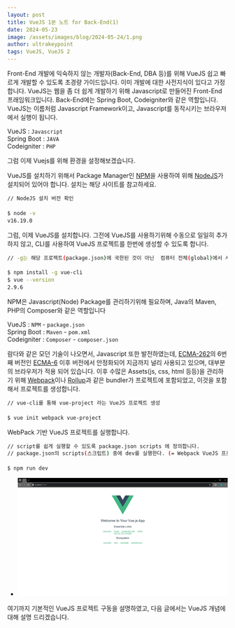 ```yaml
---
layout: post
title: VueJS 1분 노트 for Back-End(1)
date: 2024-05-23
image: /assets/images/blog/2024-05-24/1.png
author: ultrakeypoint
tags: VueJS, VueJS 2
---
```


Front-End 개발에 익숙하지 않는 개발자(Back-End, DBA 등)를 위해 VueJS 쉽고 빠르게 개발할 수 있도록 초경량 가이드입니다. 이미 개발에 대한 사전지식이 있다고 가정합니다. VueJS는 웹을 좀 더 쉽게 개발하기 위해 Javascript로 만들어진 Front-End 프래임워크입니다. Back-End에는 Spring Boot, Codeigniter와 같은 역할입니다. VueJS는 이름처럼 Javascript Framework이고, Javascript를 동작시키는 브라우저에서 실행이 됩니다.

VueJS : `Javascript`  
Spring Boot : `JAVA`  
Codeigniter : `PHP`

그럼 이제 Vuejs를 위해 환경을 설정해보겠습니다.

VueJS를 설치하기 위해서 Package Manager인 [NPM]을 사용하여 위해 [NodeJS]가 설치되어 있어야 합니다. 설치는 해당 사이트를 참고하세요.

```bash
// NodeJS 설치 버전 확인

$ node -v
v16.19.0
```

그럼, 이제 VueJS를 설치합니다. 그전에 VueJS를 사용하기위해 수동으로 일일히 추가하지 않고, CLI를 사용하여 VueJS 프로젝트를 한번에 생성할 수 있도록 합니다.

```bash
// -g는 해당 프로젝트(package.json)에 국한된 것이 아닌  컴퓨터 전체(global)에서 사용하기 위해 설치합니다.

$ npm install -g vue-cli
$ vue --version
2.9.6
```

NPM은 Javascript(Node) Package를 관리하기위해 필요하며, Java의 Maven, PHP의 Composer와 같은 역할입니다

VueJS : `NPM` - `package.json`  
Spring Boot : `Maven` - `pom.xml`  
Codeigniter : `Composer` - `composer.json`

람다와 같은 모던 기술이 나오면서, Javascript 또한 발전하였는데, [ECMA-262]의 6번째 버전인 [ECMA-6] 이후 버전에서 안정화되어 지금까지 널리 사용되고 있으며, 대부분의 브라우저가 적용 되어 있습니다. 이후 수많은 Assets(js, css, html 등등)을 관리하기 위해 [Webpack]이나 [Rollup]과 같은 bundler가 프로젝트에 포함되었고, 이것을 포함해서 프로젝트를 생성합니다.

```bash
// vue-cli를 통해 vue-project 라는 VueJS 프로젝트 생성

$ vue init webpack vue-project
```

WebPack 기반 VueJS 프로젝트를 실행합니다.

```bash
// script를 쉽게 실행할 수 있도록 package.json scripts 에 정의합니다.
// package.json의 scripts(스크립트) 중에 dev를 실행한다. (= Webpack VueJS 프로젝트 구동)

$ npm run dev
```

- ![VueJS]

여기까지 기본적인 VueJS 프로젝트 구동을 설명하였고, 다음 글에서는 VueJS 개념에 대해 설명 드리겠습니다.

<!-- 이미지 -->

[VueJS]: /assets/images/blog/2024-05-24/2.png

<!-- 링크 -->

[NPM]: https://www.npmjs.com/
[NodeJS]: https://nodejs.org/
[ECMA-262]: https://ecma-international.org/publications-and-standards/standards/ecma-262/
[ECMA-6]: https://ecma-international.org/publications-and-standards/standards/ecma-6/
[Webpack]: https://webpack.kr/
[Rollup]: https://rollupjs.org/
